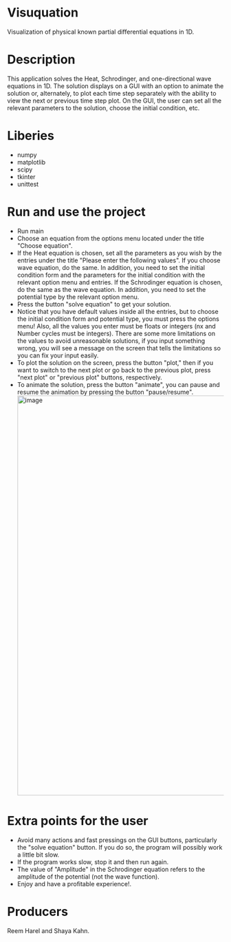 # Visuquation
Visualization of physical known partial differential equations in 1D.
# Description
This application solves the Heat, Schrodinger, and one-directional wave equations in 1D. The solution displays on a GUI with an option to animate the solution or,
alternately, to plot each time step separately with the ability to view the next or previous time step plot. On the GUI, the user can set all the relevant parameters 
to the solution, choose the initial condition, etc.
# Liberies
- numpy
- matplotlib
- scipy
- tkinter
- unittest
# Run and use the project
- Run main
- Choose an equation from the options menu located under the title "Choose equation".
- If the Heat equation is chosen, set all the parameters as you wish by the entries under the title "Please enter the following values".
  If you choose wave equation, do the same. In addition, you need to set the initial condition form and the parameters for the initial 
  condition with the relevant option menu and entries.
  If the Schrodinger equation is chosen, do the same as the wave equation. In addition, you need to set the potential type by the relevant option menu.
- Press the button "solve equation" to get your solution.  
- Notice that you have default values inside all the entries, but to choose the initial condition form and potential type, you must press the options menu!
  Also, all the values you enter must be floats or integers (nx and Number cycles must be integers). There are some more limitations on the values to avoid 
  unreasonable solutions, if you input something wrong, you will see a message on the screen that tells the limitations so you can fix your input easily. 
- To plot the solution on the screen, press the button "plot," then if you want to switch to the next plot or go back to the previous plot, press "next plot" or
  "previous plot" buttons, respectively.
- To animate the solution, press the button "animate", you can pause and resume the animation by pressing the button "pause/resume".
  <img width="929" alt="image" src="https://user-images.githubusercontent.com/102433115/183098970-701d70e2-53f5-4f83-ab00-778d7af9c5c7.png">
# Extra points for the user
- Avoid many actions and fast pressings on the GUI buttons, particularly the "solve equation" button. If you do so, the program will possibly work
  a little bit slow.
- If the program works slow, stop it and then run again.
- The value of "Amplitude" in the Schrodinger equation refers to the amplitude of the potential (not the wave function).
- Enjoy and have a profitable experience!.  
# Producers
Reem Harel and Shaya Kahn.
